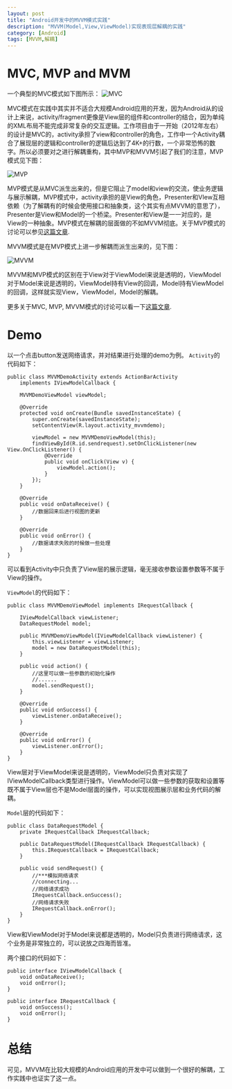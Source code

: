 ```yaml
---
layout: post
title: "Android开发中的MVVM模式实践"
description: "MVVM(Model,View,ViewModel)实现表现层解耦的实践"
category: [Android]
tags: [MVVM,解耦]
---
```


# MVC, MVP and MVM

一个典型的MVC模式如下图所示：
![MVC]({{site.BASE_PATH}}/assets/image/MVC.png)

MVC模式在实践中其实并不适合大规模Android应用的开发，因为Android从的设计上来说，activity/fragment更像是View层的组件和controller的结合，因为单纯的XML布局不能完成非常复杂的交互逻辑。工作项目由于一开始（2012年左右）的设计是MVC的，activity承担了view和controller的角色，工作中一个Activity耦合了展现层的逻辑和controller的逻辑后达到了4K+的行数，一个非常恐怖的数字。所以必须要对之进行解耦重构，其中MVP和MVVM引起了我们的注意，MVP模式见下图：

![MVP]({{site.BASE_PATH}}/assets/image/MVP.jpg)

MVP模式是从MVC派生出来的，但是它阻止了model和view的交流，使业务逻辑与展示解耦，MVP模式中，activity承担的是View的角色，Presenter和VIew互相依赖（为了解耦有的时候会使用接口和抽象类，这个其实有点MVVM的意思了），Presenter是View和Model的一个桥梁。Presenter和View是一一对应的，是View的一种抽象。MVP模式在解耦的层面做的不如MVVM彻底。关于MVP模式的讨论可以参见[这篇文章](http://antonioleiva.com/mvp-android/).

MVVM模式是在MVP模式上进一步解耦而派生出来的，见下图：

![MVVM]({{site.BASE_PATH}}/assets/image/MVVM.png)

MVVM和MVP模式的区别在于View对于ViewModel来说是透明的，ViewModel对于Model来说是透明的，ViewModel持有View的回调，Model持有ViewModel的回调，这样就实现View，ViewModel，Model的解耦。

更多关于MVC, MVP, MVVM模式的讨论可以看一下[这篇文章](http://blogs.k10world.com/technology/difference-between-mvc-vs-mvp-vs-mvvm/).

# Demo

以一个点击button发送网络请求，并对结果进行处理的demo为例。
`Activity`的代码如下：

    public class MVVMDemoActivity extends ActionBarActivity
        implements IViewModelCallback {
    
        MVVMDemoViewModel viewModel;
    
        @Override
        protected void onCreate(Bundle savedInstanceState) {
            super.onCreate(savedInstanceState);
            setContentView(R.layout.activity_mvvmdemo);
    
            viewModel = new MVVMDemoViewModel(this);
            findViewById(R.id.sendrequest).setOnClickListener(new View.OnClickListener() {
                @Override
                public void onClick(View v) {
                    viewModel.action();
                }
            });
        }
    
        @Override
        public void onDataReceive() {
            //数据回来后进行视图的更新
        }
    
        @Override
        public void onError() {
            //数据请求失败的时候做一些处理
        }
    }

可以看到Activity中只负责了View层的展示逻辑，毫无接收参数设置参数等不属于View的操作。

`ViewModel`的代码如下：

    public class MVVMDemoViewModel implements IRequestCallback {
    
        IViewModelCallback viewListener;
        DataRequestModel model;
    
        public MVVMDemoViewModel(IViewModelCallback viewListener) {
            this.viewListener = viewListener;
            model = new DataRequestModel(this);
        }
    
        public void action() {
            //这里可以做一些参数的初始化操作
            //......
            model.sendRequest();
        }
    
        @Override
        public void onSuccess() {
            viewListener.onDataReceive();
        }
    
        @Override
        public void onError() {
            viewListener.onError();
        }
    }

View层对于ViewModel来说是透明的，ViewModel只负责对实现了IViewModelCallback类型进行操作。ViewModel可以做一些参数的获取和设置等既不属于View层也不是Model层面的操作，可以实现视图展示层和业务代码的解耦。

`Model`层的代码如下：

    public class DataRequestModel {
        private IRequestCallback IRequestCallback;
    
        public DataRequestModel(IRequestCallback IRequestCallback) {
            this.IRequestCallback = IRequestCallback;
        }
    
        public void sendRequest() {
            //***模拟网络请求
            //connecting...
            //网络请求成功
            IRequestCallback.onSuccess();
            //网络请求失败
            IRequestCallback.onError();
        }
    }

View和ViewModel对于Model来说都是透明的，Model只负责进行网络请求，这个业务是非常独立的，可以说放之四海而皆准。

两个接口的代码如下：

    public interface IViewModelCallback {
        void onDataReceive();
        void onError();
    }
    
    public interface IRequestCallback {
        void onSuccess();
        void onError();
    }


# 总结
可见，MVVM在比较大规模的Android应用的开发中可以做到一个很好的解耦，工作实践中也证实了这一点。